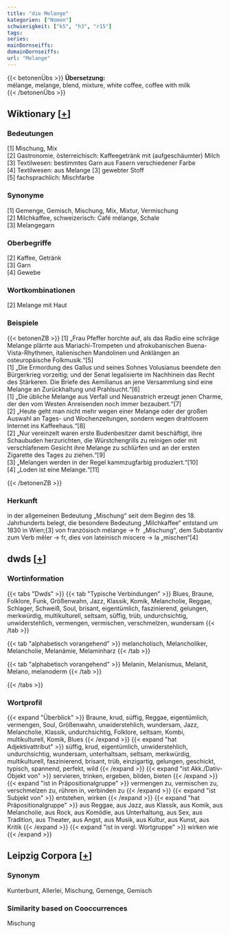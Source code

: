 ```yaml
---
title: "die Melange"
kategorien: ["Nomen"]
schwierigkeit: ["k5", "h3", "r15"]
tags:
series:
mainDornseiffs:
domainDornseiffs:
url: "Melange"
---
```


{{< betonenÜbs >}}
**Übersetzung:**  
mélange, melange, blend, mixture, white coffee, coffee with milk  
{{< /betonenÜbs >}}

## Wiktionary [[+](https://de.wiktionary.org/wiki/Melange)]

### Bedeutungen
[1] Mischung, Mix  
[2] Gastronomie, österreichisch: Kaffeegetränk mit (aufgeschäumter) Milch  
[3] Textilwesen: bestimmtes Garn aus Fasern verschiedener Farbe  
[4] Textilwesen: aus Melange [3] gewebter Stoff  
[5] fachsprachlich: Mischfarbe  

### Synonyme
[1] Gemenge, Gemisch, Mischung, Mix, Mixtur, Vermischung  
[2] Milchkaffee, schweizerisch: Café mélange, Schale  
[3] Melangegarn  

### Oberbegriffe
[2] Kaffee, Getränk  
[3] Garn  
[4] Gewebe  

### Wortkombinationen
[2] Melange mit Haut  

### Beispiele
{{< betonenZB >}}
[1] „Frau Pfeffer horchte auf, als das Radio eine schräge Melange plärrte aus Mariachi-Trompeten und afrokubanischen Buena-Vista-Rhythmen, italienischen Mandolinen und Anklängen an osteuropäische Folkmusik.“[5]  
[1] „Die Ermordung des Gallus und seines Sohnes Volusianus beendete den Bürgerkrieg vorzeitig; und der Senat legalisierte im Nachhinein das Recht des Stärkeren. Die Briefe des Aemilianus an jene Versammlung sind eine Melange an Zurückhaltung und Prahlsucht.“[6]  
[1] „Die übliche Melange aus Verfall und Neuanstrich erzeugt jenen Charme, der den vom Westen Anreisenden noch immer bezaubert.“[7]  
[2] „Heute geht man nicht mehr wegen einer Melange oder der großen Auswahl an Tages- und Wochenzeitungen, sondern wegen drahtlosem Internet ins Kaffeehaus.“[8]  
[2] „Nur vereinzelt waren erste Budenbesitzer damit beschäftigt, ihre Schaubuden herzurichten, die Würstchengrills zu reinigen oder mit verschlafenem Gesicht ihre Melange zu schlürfen und an der ersten Zigarette des Tages zu ziehen.“[9]  
[3] „Melangen werden in der Regel kammzugfarbig produziert.“[10]  
[4] „Loden ist eine Melange.“[11]  

{{< /betonenZB >}}
### Herkunft
in der allgemeinen Bedeutung „Mischung“ seit dem Beginn des 18. Jahrhunderts belegt, die besondere Bedeutung „Milchkaffee“ entstand um 1830 in Wien;[3] von französisch mélange → fr „Mischung“, dem Substantiv zum Verb mêler → fr, dies von lateinisch miscere → la „mischen“[4]  



## dwds [[+](https://www.dwds.de/wb/Melange)]

### Wortinformation
{{< tabs "Dwds" >}}
{{< tab "Typische Verbindungen" >}}
Blues, Braune, Folklore, Funk, Größenwahn, Jazz, Klassik, Komik, Melancholie, Reggae, Schlager, Schweiß, Soul, brisant, eigentümlich, faszinierend, gelungen, merkwürdig, multikulturell, seltsam, süffig, trüb, undurchsichtig, unwiderstehlich, vermengen, vermischen, verschmelzen, wundersam
{{< /tab >}}

{{< tab "alphabetisch vorangehend" >}}
melancholisch, Melancholiker, Melancholie, Melanämie, Melaminharz
{{< /tab >}}

{{< tab "alphabetisch vorangehend" >}}
Melanin, Melanismus, Melanit, Melano, melanoderm
{{< /tab >}}

{{< /tabs >}}

### Wortprofil
{{< expand "Überblick" >}} Braune, krud, süffig, Reggae, eigentümlich, vermengen, Soul, Größenwahn, unwiderstehlich, wundersam, Jazz, Melancholie, Klassik, undurchsichtig, Folklore, seltsam, Kombi, multikulturell, Komik, Blues {{< /expand >}}
{{< expand "hat Adjektivattribut" >}} süffig, krud, eigentümlich, unwiderstehlich, undurchsichtig, wundersam, unterhaltsam, seltsam, merkwürdig, multikulturell, faszinierend, brisant, trüb, einzigartig, gelungen, geschickt, typisch, spannend, perfekt, wild {{< /expand >}}
{{< expand "ist Akk./Dativ-Objekt von" >}} servieren, trinken, ergeben, bilden, bieten {{< /expand >}}
{{< expand "ist in Präpositionalgruppe" >}} vermengen zu, vermischen zu, verschmelzen zu, rühren in, verbinden zu {{< /expand >}}
{{< expand "ist Subjekt von" >}} entstehen, wirken {{< /expand >}}
{{< expand "hat Präpositionalgruppe" >}} aus Reggae, aus Jazz, aus Klassik, aus Komik, aus Melancholie, aus Rock, aus Komödie, aus Unterhaltung, aus Sex, aus Tradition, aus Theater, aus Angst, aus Musik, aus Kultur, aus Kunst, aus Kritik {{< /expand >}}
{{< expand "ist in vergl. Wortgruppe" >}} wirken wie {{< /expand >}}

## Leipzig Corpora [[+](https://corpora.uni-leipzig.de/en/res?word=Melange&corpusId=deu_newscrawl-public_2018)]


### Synonym
Kunterbunt, Allerlei, Mischung, Gemenge, Gemisch


### Similarity based on Cooccurrences
Mischung

